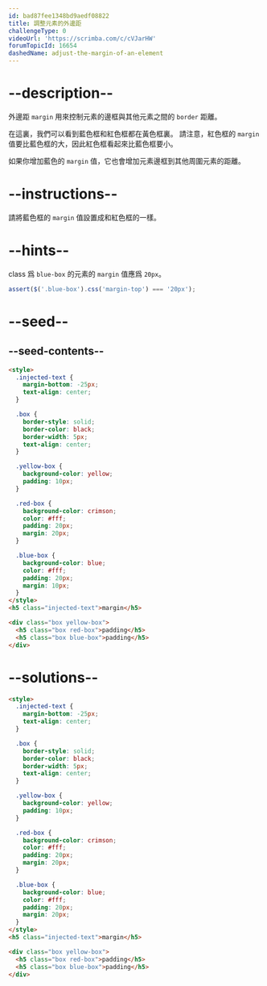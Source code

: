 ```yaml
---
id: bad87fee1348bd9aedf08822
title: 調整元素的外邊距
challengeType: 0
videoUrl: 'https://scrimba.com/c/cVJarHW'
forumTopicId: 16654
dashedName: adjust-the-margin-of-an-element
---
```


# --description--

外邊距 `margin` 用來控制元素的邊框與其他元素之間的 `border` 距離。

在這裏，我們可以看到藍色框和紅色框都在黃色框裏。 請注意，紅色框的 `margin` 值要比藍色框的大，因此紅色框看起來比藍色框要小。

如果你增加藍色的 `margin` 值，它也會增加元素邊框到其他周圍元素的距離。

# --instructions--

請將藍色框的 `margin` 值設置成和紅色框的一樣。

# --hints--

class 爲 `blue-box` 的元素的 `margin` 值應爲 `20px`。

```js
assert($('.blue-box').css('margin-top') === '20px');
```

# --seed--

## --seed-contents--

```html
<style>
  .injected-text {
    margin-bottom: -25px;
    text-align: center;
  }

  .box {
    border-style: solid;
    border-color: black;
    border-width: 5px;
    text-align: center;
  }

  .yellow-box {
    background-color: yellow;
    padding: 10px;
  }

  .red-box {
    background-color: crimson;
    color: #fff;
    padding: 20px;
    margin: 20px;
  }

  .blue-box {
    background-color: blue;
    color: #fff;
    padding: 20px;
    margin: 10px;
  }
</style>
<h5 class="injected-text">margin</h5>

<div class="box yellow-box">
  <h5 class="box red-box">padding</h5>
  <h5 class="box blue-box">padding</h5>
</div>
```

# --solutions--

```html
<style>
  .injected-text {
    margin-bottom: -25px;
    text-align: center;
  }

  .box {
    border-style: solid;
    border-color: black;
    border-width: 5px;
    text-align: center;
  }

  .yellow-box {
    background-color: yellow;
    padding: 10px;
  }

  .red-box {
    background-color: crimson;
    color: #fff;
    padding: 20px;
    margin: 20px;
  }

  .blue-box {
    background-color: blue;
    color: #fff;
    padding: 20px;
    margin: 20px;
  }
</style>
<h5 class="injected-text">margin</h5>

<div class="box yellow-box">
  <h5 class="box red-box">padding</h5>
  <h5 class="box blue-box">padding</h5>
</div>
```
